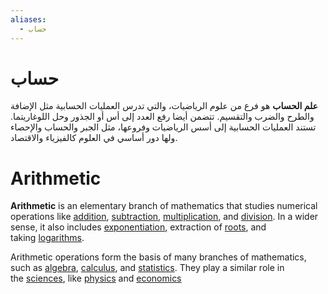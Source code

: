```yaml
---
aliases:
  - حساب
---
```

# حساب
**علم الحساب** هو فرع من علوم الرياضيات، والتي تدرس العمليات الحسابية مثل الإضافة والطرح والضرب والتقسيم. تتضمن أيضا رفع العدد إلى أس أو الجذور وحل اللوغاريتما.
تستند العمليات الحسابية إلى أسس الرياضيات وفروعها، مثل الجبر والحساب والإحصاء ولها دور أساسي في العلوم كالفيزياء والاقتصاد.
# Arithmetic

**Arithmetic** is an elementary branch of mathematics that studies numerical operations like [addition](https://en.wikipedia.org/wiki/Addition "Addition"), [subtraction](https://en.wikipedia.org/wiki/Subtraction "Subtraction"), [multiplication](https://en.wikipedia.org/wiki/Multiplication "Multiplication"), and [division](https://en.wikipedia.org/wiki/Division_(mathematics) "Division (mathematics)"). In a wider sense, it also includes [exponentiation](https://en.wikipedia.org/wiki/Exponentiation "Exponentiation"), extraction of [roots](https://en.wikipedia.org/wiki/Nth_root "Nth root"), and taking [logarithms](https://en.wikipedia.org/wiki/Logarithms).

Arithmetic operations form the basis of many branches of mathematics, such as [algebra](https://en.wikipedia.org/wiki/Algebra "Algebra"), [calculus](https://en.wikipedia.org/wiki/Calculus "Calculus"), and [statistics](https://en.wikipedia.org/wiki/Statistics "Statistics"). They play a similar role in the [sciences](https://en.wikipedia.org/wiki/Sciences "Sciences"), like [physics](https://en.wikipedia.org/wiki/Physics "Physics") and [economics](https://en.wikipedia.org/wiki/Economics "Economics")